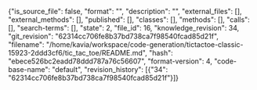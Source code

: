 {"is_source_file": false, "format": "", "description": "", "external_files": [], "external_methods": [], "published": [], "classes": [], "methods": [], "calls": [], "search-terms": [], "state": 2, "file_id": 16, "knowledge_revision": 34, "git_revision": "62314cc706fe8b37bd738ca7f98540fcad85d21f", "filename": "/home/kavia/workspace/code-generation/tictactoe-classic-15923-2ddd3cf6/tic_tac_toe/README.md", "hash": "ebece526bc2eadd78ddd787a76c56607", "format-version": 4, "code-base-name": "default", "revision_history": [{"34": "62314cc706fe8b37bd738ca7f98540fcad85d21f"}]}
